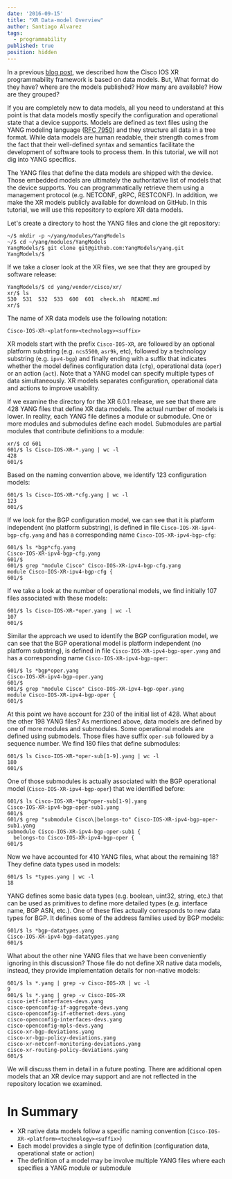 ```yaml
---
date: '2016-09-15'
title: "XR Data-model Overview"
author: Santiago Alvarez
tags:
  - programmability
published: true
position: hidden
---
```


In a previous [blog post](https://xrdocs.github.io/programmability/blogs/2016-09-12-model-driven-programmability/), we described how the Cisco IOS XR programmability framework is based on data models.  But, What format do they have?  where are the models published?  How many are available?  How are they grouped?

If you are completely new to data models, all you need to understand at this point is that data models mostly specify the configuration and operational state that a device supports.  Models are defined as text files using the YANG modeling language ([RFC 7950](https://tools.ietf.org/html/rfc7950)) and they structure all data in a tree format.  While data models are human readable, their strength comes from the fact that their well-defined syntax and semantics facilitate the development of software tools to process them.  In this tutorial, we will not dig into YANG specifics.

The YANG files that define the data models are shipped with the device.  Those embedded models are ultimately the authoritative list of models that the device supports.  You can programmatically retrieve them using a management protocol (e.g. NETCONF, gRPC, RESTCONF).  In addition, we make the XR models publicly available for download on GitHub.  In this tutorial, we will use this repository to explore XR data models.

Let's create a directory to host the YANG files and clone the git repository:

```
~/$ mkdir -p ~/yang/modules/YangModels
~/$ cd ~/yang/modules/YangModels
YangModels/$ git clone git@github.com:YangModels/yang.git
YangModels/$
```

If we take a closer look at the XR files, we see that they are grouped by software release:

```
YangModels/$ cd yang/vendor/cisco/xr/
xr/$ ls
530  531  532  533  600  601  check.sh  README.md
xr/$
```

The name of XR data models use the following notation:

```
Cisco-IOS-XR-<platform><technology><suffix>
```

XR models start with the prefix `Cisco-IOS-XR`, are followed by an optional platform substring (e.g. `ncs5500`, `asr9k`, etc), followed by a technology substring (e.g. `ipv4-bgp`) and finally ending with a suffix that indicates whether the model defines configuration data (`cfg`), operational data (`oper`) or an action (`act`).  Note that a YANG model can specify multiple types of data simultaneously.  XR models separates configuration, operational data and actions to improve usability.

If we examine the directory for the XR 6.0.1 release, we see that there are 428 YANG files that define XR data models. The actual number of models is lower.  In reality, each YANG file defines a module or submodule. One or more modules and submodules define each model. Submodules are partial modules that contribute definitions to a module:

```
xr/$ cd 601
601/$ ls Cisco-IOS-XR-*.yang | wc -l
428
601/$
```

Based on the naming convention above, we identify 123 configuration models:

```
601/$ ls Cisco-IOS-XR-*cfg.yang | wc -l
123
601/$
```

If we look for the BGP configuration model, we can see that it is platform independent (no platform substring), is defined in file `Cisco-IOS-XR-ipv4-bgp-cfg.yang` and has a corresponding name `Cisco-IOS-XR-ipv4-bgp-cfg`:

```
601/$ ls *bgp*cfg.yang
Cisco-IOS-XR-ipv4-bgp-cfg.yang
601/$
601/$ grep "module Cisco" Cisco-IOS-XR-ipv4-bgp-cfg.yang
module Cisco-IOS-XR-ipv4-bgp-cfg {
601/$
```

If we take a look at the number of operational models, we find initially 107 files associated with these models:

```
601/$ ls Cisco-IOS-XR-*oper.yang | wc -l
107
601/$
```

Similar the approach we used to identify the BGP configuration model, we can see that the BGP operational model is platform independent (no platform substring), is defined in file `Cisco-IOS-XR-ipv4-bgp-oper.yang` and has a corresponding name `Cisco-IOS-XR-ipv4-bgp-oper`:

```
601/$ ls *bgp*oper.yang
Cisco-IOS-XR-ipv4-bgp-oper.yang
601/$
601/$ grep "module Cisco" Cisco-IOS-XR-ipv4-bgp-oper.yang
module Cisco-IOS-XR-ipv4-bgp-oper {
601/$
```

At this point we have account for 230 of the initial list of 428.  What about the other 198 YANG files?  As mentioned above, data models are defined by one of more modules and submodules. Some operational models are defined using submodels.  Those files have suffix `oper-sub` followed by a sequence number.  We find 180 files that define submodules:

```
601/$ ls Cisco-IOS-XR-*oper-sub[1-9].yang | wc -l
180
601/$
```

One of those submodules is actually associated with the BGP operational model (`Cisco-IOS-XR-ipv4-bgp-oper`) that we identified before:

```
601/$ ls Cisco-IOS-XR-*bgp*oper-sub[1-9].yang
Cisco-IOS-XR-ipv4-bgp-oper-sub1.yang
601/$
601/$ grep "submodule Cisco\|belongs-to" Cisco-IOS-XR-ipv4-bgp-oper-sub1.yang
submodule Cisco-IOS-XR-ipv4-bgp-oper-sub1 {
  belongs-to Cisco-IOS-XR-ipv4-bgp-oper {
601/$
```

Now we have accounted for 410 YANG files,  what about the remaining 18?  They define data types used in models:

```
601/$ ls *types.yang | wc -l
18
```

YANG defines some basic data types (e.g. boolean, uint32, string, etc.) that can be used as primitives to define more detailed types (e.g. interface name, BGP ASN, etc.). One of these files actually corresponds to new data types for BGP.  It defines some of the address families used by BGP models:

```
601/$ ls *bgp-datatypes.yang
Cisco-IOS-XR-ipv4-bgp-datatypes.yang
601/$
```

What about the other nine YANG files that we have been conveniently ignoring in this discussion?  Those file do not define XR native data models, instead, they provide implementation details for non-native models:

```
601/$ ls *.yang | grep -v Cisco-IOS-XR | wc -l
9
601/$ ls *.yang | grep -v Cisco-IOS-XR
cisco-ietf-interfaces-devs.yang
cisco-openconfig-if-aggregate-devs.yang
cisco-openconfig-if-ethernet-devs.yang
cisco-openconfig-interfaces-devs.yang
cisco-openconfig-mpls-devs.yang
cisco-xr-bgp-deviations.yang
cisco-xr-bgp-policy-deviations.yang
cisco-xr-netconf-monitoring-deviations.yang
cisco-xr-routing-policy-deviations.yang
601/$
```

We will discuss them in detail in a future posting.  There are additional open models that an XR device may support and are not reflected in the repository location we examined.

# In Summary
- XR native data models follow a specific naming convention (`Cisco-IOS-XR-<platform><technology><suffix>`)
- Each model provides a single type of definition (configuration data, operational state or action)
- The definition of a model may be involve multiple YANG files where each specifies a YANG module or submodule
